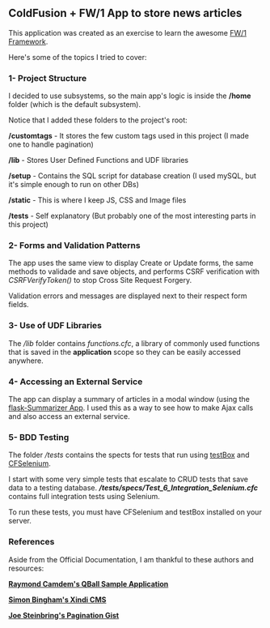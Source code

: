 ColdFusion + FW/1 App to store news articles
---------------------------------------------------

This application was created as an exercise to learn the awesome [FW/1 Framework](https://github.com/framework-one/fw1).

Here's some of the topics I tried to cover:

### 1- Project Structure
I decided to use subsystems, so the main app's logic is inside the **/home** folder (which is the default subsystem).

Notice that I added these folders to the project's root:

**/customtags** - It stores the few custom tags used in this project (I made one to handle pagination)

**/lib** - Stores User Defined Functions and UDF libraries

**/setup** - Contains the SQL script for database creation (I used mySQL, but it's simple enough to run on other DBs)

**/static** - This is where I keep JS, CSS and Image files

**/tests** - Self explanatory (But probably one of the most interesting parts in this project)


### 2- Forms and Validation Patterns
The app uses the same view to display Create or Update forms,
the same methods to validade and save objects, and performs CSRF verification with _CSRFVerifyToken()_ to stop Cross Site Request Forgery.

Validation errors and messages are displayed next to their respect form fields.


### 3- Use of UDF Libraries
The _/lib_ folder contains _functions.cfc_, a library of commonly used functions
that is saved in the **application** scope so they can be easily accessed anywhere.


### 4- Accessing an External Service
The app can display a summary of articles in a modal window (using the [flask-Summarizer App](https://github.com/dezoito/flask-Summarizer).
I used this as a way to see how to make Ajax calls and also access an external service.


### 5- BDD Testing
The folder _/tests_ contains the spects for tests that run using [testBox](http://wiki.coldbox.org/wiki/TestBox.cfm) and [CFSelenium](http://cfselenium.riaforge.org/).

I start with some very simple tests that escalate to CRUD tests that save data to a testing database.
**_/tests/specs/Test_6_Integration_Selenium.cfc_** contains full integration tests using Selenium.

To run these tests, you must have CFSelenium and testBox installed on your server.

###

### References
Aside from the Official Documentation, I am thankful to these authors and resources:

[**Raymond Camdem's QBall Sample Application**](https://github.com/framework-one/fw1/tree/master/examples/qBall)

[**Simon Bingham's Xindi CMS**](https://github.com/simonbingham/xindi)

[**Joe Steinbring's Pagination Gist**](https://gist.github.com/steinbring/4315198)


